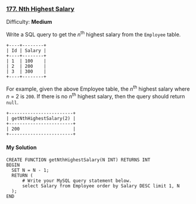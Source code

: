 ### [177\. Nth Highest Salary](https://leetcode.com/problems/nth-highest-salary/description/)

Difficulty: **Medium**

Write a SQL query to get the _n_<sup>th</sup> highest salary from the `Employee` table.

```
+----+--------+
| Id | Salary |
+----+--------+
| 1  | 100    |
| 2  | 200    |
| 3  | 300    |
+----+--------+
```

For example, given the above Employee table, the _n_<sup>th</sup> highest salary where _n_ = 2 is `200`. If there is no _n_<sup>th</sup> highest salary, then the query should return `null`.

```
+------------------------+
| getNthHighestSalary(2) |
+------------------------+
| 200                    |
+------------------------+
```

#### My Solution
```
CREATE FUNCTION getNthHighestSalary(N INT) RETURNS INT
BEGIN
  SET N = N - 1;
  RETURN (
      # Write your MySQL query statement below.
      select Salary from Employee order by Salary DESC limit 1, N
  );
END
```